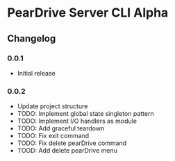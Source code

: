 # PearDrive Server CLI Alpha

## Changelog

### 0.0.1

- Initial release

### 0.0.2

- Update project structure
- TODO: Implement global state singleton pattern
- TODO: Implement I/O handlers as module
- TODO: Add graceful teardown
- TODO: Fix exit command
- TODO: Fix delete pearDrive command
- TOOD: Add delete pearDrive menu
